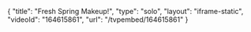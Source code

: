 {
    "title": "Fresh Spring Makeup!",
    "type": "solo",
    "layout": "iframe-static",
    "videoId": "164615861",
    "url": "\/tvpembed\/164615861"
}